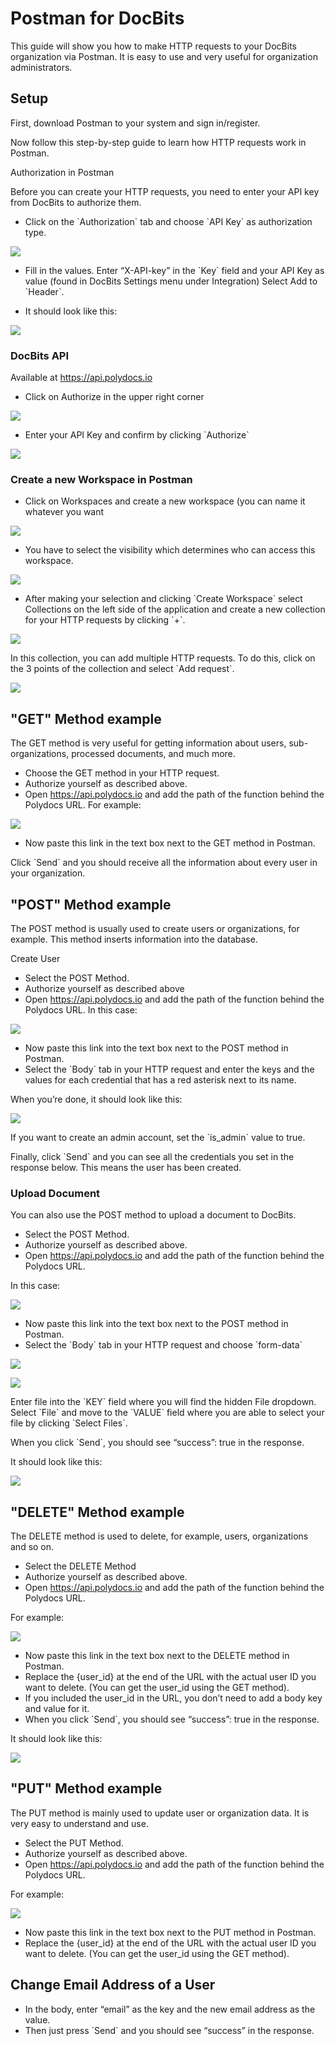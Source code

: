 # Postman for DocBits

This guide will show you how to make HTTP requests to your DocBits organization via Postman. It is easy to use and very useful for organization administrators.

## Setup

First, download Postman to your system and sign in/register.

Now follow this step-by-step guide to learn how HTTP requests work in Postman.

Authorization in Postman

Before you can create your HTTP requests, you need to enter your API key from DocBits to authorize them.

* Click on the \`Authorization\` tab and choose \`API Key\` as authorization type.

![](https://lh7-us.googleusercontent.com/L3GaBZJvReeINaKbkq3VYQ9UHTBoKUA3nJkfyLqk61q5xaOJnmMLhbrEbgUgLEyYRkewHuLIAVzoYCZ6quHq0pwx\_69FEYJjzYllivB8WzdAtTFSrzl8VeFthbMsEB9sGjcGlVN38DXEXUwuNEPL6hg)

* Fill in the values. Enter “X-API-key” in the \`Key\` field and your API Key as value (found in DocBits Settings menu under Integration) Select Add to \`Header\`.

&#x20;

* It should look like this:

![](https://lh7-us.googleusercontent.com/SmNfci4z8ECTeXzFPE9YQ8nCzCRHglc\_7RR1cN8a8F7KvYWjJcBnY5wpl7q0AV8bfNLkMk8F4F4aw8j4xMK50HJweBRBPo8EasTn-FG-fmlUJQ41aUX-dvTeWP\_xJQThi8A6EwJl3qIc-Dw1B5W9fVE)

### DocBits API

Available at https://api.polydocs.io

* Click on Authorize in the upper right corner

![](https://lh7-us.googleusercontent.com/kuztHpkmRWlOYSU27r97KH15SJHPF\_hn\_eX3C1DYLVYCwMHXfLjYSyFubUCvlQiBt5q3xY0XBPmkcP6AnKF2C0Mdtx3tg\_dU\_qxqAmI6axYIsXR36\_YBz6j455K3-c2SBu4YzmYIXq8VXQxzgL-0j90)

* Enter your API Key and confirm by clicking \`Authorize\`

![](https://lh7-us.googleusercontent.com/zLhgpdjMnxqNBdjgtDxFEKglICIZul7dgmfFFm2hSnsDQ-HsZHRKRikZ0lcanGYkkZj4waC85mEUFO951ydVnY\_\_m\_TrMrsK3vrDv9FKL-adgWL4lJqp3cSxPeClBm9IHG2cXinRsv12xTeh3psQfO4)

### Create a new Workspace in Postman

* Click on Workspaces and create a new workspace (you can name it whatever you want

![](https://lh7-us.googleusercontent.com/3rZw7jhOgVpkZuer58fPEKqDspJjK3S1lp3XpQuvE4c9212a0ALB-p7oLRwPqEbj10MpoCWsb7V9fPqiAdVvigE00x9mN5-lHFXZVVxlkeroBJd2ratgkJVJDM4LJkUJsycyl6tnFKazcFPY-vWtH2Q)

* You have to select the visibility which determines who can access this workspace.

![](https://lh7-us.googleusercontent.com/ZajvDtMvfM5J\_Go3n\_PgzD3RXTMQAlST8\_3WnsTQ4-iw7e0QdAa3wqFk7Y0gt78IJVjNTN-5E72c1127CpXJWb8WbfDolxENLqxg5VZLPEK7-hxsNwbAyMceSHfeVy6v-b9QT0kFwnMibWndEAJ2lXA)

* After making your selection and clicking \`Create Workspace\` select Collections on the left side of the application and create a new collection for your HTTP requests by clicking \`+\`.

![](https://lh7-us.googleusercontent.com/mbC5t86vaB2G7FQp-40XN-SHc019LKitfUeXRzbcG4HpNai5FPapShx9swHX3mz0va8QFsUQiYn-bhjvER0XYOEDRJpI9x3wG4NgRZCd4beU1NyKJd86bSGubxVbRCtz8HkTDZd28Z7Ice3rmscFMMo)

In this collection, you can add multiple HTTP requests. To do this, click on the 3 points of the collection and select \`Add request\`.

![](https://lh7-us.googleusercontent.com/S5W75clJz7JqoIWPbKBjrJqpTAwjS51Pu4dTU160Q7i6oW-HPnb7aN8WRK2AyAb6-HEqTYMZTy9563P0sq53MAjGpVg1JivZX2ATHa6GeFbTX2UCjud7ot8Y\_ksBuUbUfyEfxIDziV8TN3zDfX9Se58)

## "GET" Method example

The GET method is very useful for getting information about users, sub-organizations, processed documents, and much more.

* Choose the GET method in your HTTP request.
* Authorize yourself as described above.
* Open https://api.polydocs.io and add the path of the function behind the Polydocs URL. For example:

![](https://lh7-us.googleusercontent.com/pIdgyqP7g1UwZbY5yaz1KAnKe\_ESs\_kQyiWAXXM-ukRKakS\_\_OL\_LS9J-07hZnZDf8QqtoN\_lKyuhvOIIIF-4Wp0dkofZYQwXZ0hu2RM0YogRxJah-zf8W\_cDNFf8xsec1tYIsfe0SpBuvdCG4WHMU0)

* Now paste this link in the text box next to the GET method in Postman.

Click \`Send\` and you should receive all the information about every user in your organization.

## "POST" Method example

The POST method is usually used to create users or organizations, for example. This method inserts information into the database.

Create User

* Select the POST Method.
* Authorize yourself as described above
* Open https://api.polydocs.io and add the path of the function behind the Polydocs URL. In this case:

![](https://lh7-us.googleusercontent.com/Gwabl4pN0k0NanHsFOzJj9s2H7ExS-JcWr-Y4EW0FLUYHfnaOZoMWvldJ6yDI33p\_DThVx0Rd5bi59XdOK11l1knc5rd-E5HXMw6v5E3qvHvKVWHlp21S728SVye6KU2W5ZeXtCIOzxBAcMlA2UNFfQ)

* Now paste this link into the text box next to the POST method in Postman.
* Select the \`Body\` tab in your HTTP request and enter the keys and the values ​​for each credential that has a red asterisk next to its name.

When you’re done, it should look like this:

![](https://lh7-us.googleusercontent.com/lSExzZSbTcSRvuLDw0HNYE62yI7xs0eUewKuOcABCGYfsRBRbGz1lJxopR4QdUEoniCnZ83FKpz-AHLORP5cXGPrPhgouzE6zO920jA7A3r-Y14wY\_Gc3C98R2fcxXsWRMcle9qT981YWhCnjlUukPE)

If you want to create an admin account, set the \`is\_admin\` value to true.

&#x20;Finally, click \`Send\` and you can see all the credentials you set in the response below. This means the user has been created.

### Upload Document

You can also use the POST method to upload a document to DocBits.

* Select the POST Method.
* Authorize yourself as described above.
* Open https://api.polydocs.io and add the path of the function behind the Polydocs URL.&#x20;

In this case:

![](https://lh7-us.googleusercontent.com/-EwhMeH\_WXYVmMKus1-IZKLZNyTcYktcf\_YUT\_m2nfStfKXuBxKBb1MZfUIQCN4ZxNKQkNhvO\_pgnt1EUhNB34qG5AOe4wM0OxGRMQsV9a8h0XUgabqq8mLQhza\_AE7gxBetmb9bJmaWBQqEXrWT0VI)

* Now paste this link into the text box next to the POST method in Postman.
* Select the \`Body\` tab in your HTTP request and choose \`form-data\`

![](https://lh7-us.googleusercontent.com/TNrKlyorn\_5YrIu5r4vcfyYgAnfhsl-SRVqWg9RoN0X1pUjXtn6J0EI7aeQ-oc2ZtFeTj8POcMXy6CwXzI1jhv-ufb2u7d80SC-lbGXmnx\_jVDunAbRw1jqAsB4PPsEzcFIOPeH5PJZvytUW2kIDYZ4)

![](https://lh7-us.googleusercontent.com/scAJpTSCqYSKYNNGPIrEsL0zDJIa7Dhe9tpqv\_zDjdLyAydugzdGA1s93njbFOOVbVbQf7oDEtRc14Kt4p1TXX8A--WjvRgeXWsAxDNWdrCN2-QDeya6-FFEG4\_-dhYgrj4yrVYllJs8eZsUgKOPvzo)

Enter file into the \`KEY\` field where you will find the hidden File dropdown. Select \`File\` and move to the \`VALUE\` field where you are able to select your file by clicking \`Select Files\`.

When you click \`Send\`, you should see “success”: true in the response.

It should look like this:

![](https://lh7-us.googleusercontent.com/hNtG\_uTWgxww7iOmHLhnDqdrTlHCI1rk31LozG4l2DLPqxzSn9HoKn8CQIjeBgJLV4bxrGCjWOMRykJ3qBdZLYwxrZJGq\_S3tjVwSZmGTiMgVoqM97TTQjmW8CegEL2FV309NBmV0Fv\_vciSdQRFiOI)

## "DELETE" Method example

The DELETE method is used to delete, for example, users, organizations and so on.

* Select the DELETE Method
* Authorize yourself as described above.
* Open https://api.polydocs.io and add the path of the function behind the Polydocs URL.

&#x20;For example:

![](https://lh7-us.googleusercontent.com/-QqSVIELl1IkxYK\_gGDa7nIv\_B1IvO3OjT3Ge6bAXwPl6jVDETuzXwtYJdRSmqLEP2d6B0L6MuwZvgJpI968pzp1APmJmuQ\_qlqYgZZhesocYCJVMCHhIZAKmlvMybUkUGXYZtySrnEbRTwWTritvKo)

* Now paste this link in the text box next to the DELETE method in Postman.
* Replace the {user\_id} at the end of the URL with the actual user ID you want to delete. (You can get the user\_id using the GET method).
* If you included the user\_id in the URL, you don’t need to add a body key and value for it.
* When you click \`Send\`, you should see “success”: true in the response.

&#x20;It should look like this:

![](https://lh7-us.googleusercontent.com/X8WNtsC9v7jqDIiaVhauJUgZK0yTC1GVz9rBptdiCxyLUiEEfbpIoYHpK7NvlDMTkhgiPyBb22H9GOfDdvmL-dakouTjuRDPwX4YX0Jz5IIo6eHu-wnw1S4jJd5ylHyffUXWKwX6ovDnp\_2WEAtSha4)

## "PUT" Method example

The PUT method is mainly used to update user or organization data. It is very easy to understand and use.

* Select the PUT Method.
* Authorize yourself as described above.
* Open https://api.polydocs.io and add the path of the function behind the Polydocs URL.

&#x20;For example:

![](https://lh7-us.googleusercontent.com/tC3qtPbFb1GsK6dBmB5Jrv5HqFOYLxNR1XB0PEuA8ipkHnH2ZQ6xrrkImNgbGSMoA6aAGvLr6K3cI4u\_qM96BOvR7AnQzmX17HBMBneNpLBc6RIzspfTYgrCWSj0fSE9mSWLIex3hc\_R-m-PI6zT6Rs)

* Now paste this link in the text box next to the PUT method in Postman.
* Replace the {user\_id} at the end of the URL with the actual user ID you want to delete. (You can get the user\_id using the GET method).

## Change Email Address of a User

* In the body, enter “email” as the key and the new email address as the value.
* Then just press \`Send\` and you should see “success” in the response.
